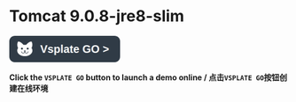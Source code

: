 # Tomcat 9.0.8-jre8-slim

<a href="https://www.vsplate.com/?docker-compose=https://github.com/vsplate/dcenvs/tomcat/9.0.8-jre8-slim"><img alt="VSPLATE GO" src="https://raw.githubusercontent.com/vsplate/images/master/vsgo_btn.png" width="200px"></a>

**Click the `VSPLATE GO` button to launch a demo online / 点击`VSPLATE GO`按钮创建在线环境**